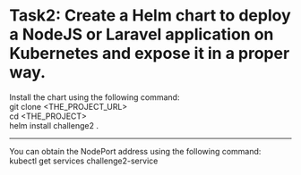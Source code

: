 # Task2: Create a Helm chart to deploy a NodeJS or Laravel application on Kubernetes and expose it in a proper way.

Install the chart using the following command:
<br>
git clone <THE_PROJECT_URL>
<br>
cd <THE_PROJECT> 
<br>
helm install challenge2 .
<br>
***
You can obtain the NodePort address using the following command:
<br>
kubectl get services challenge2-service
